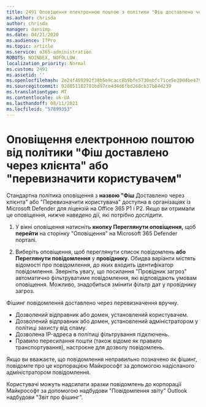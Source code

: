 ```yaml
---
title: 2491 Оповіщення електронною поштою з політики "Фіш доставлено через клієнта" або "перевизначено користувачем"
ms.author: chrisda
author: chrisda
manager: dansimp
ms.date: 04/21/2020
ms.audience: ITPro
ms.topic: article
ms.service: o365-administration
ROBOTS: NOINDEX, NOFOLLOW
localization_priority: Normal
ms.custom: 2491
ms.assetid: ''
ms.openlocfilehash: 2e24f489292f38b5e9cacc8b9bfe5730ebfc71ce5e3004be479134ef6c791a12
ms.sourcegitcommit: 920051182781bd97ce4d4d6fbd268cb37b84d239
ms.translationtype: MT
ms.contentlocale: uk-UA
ms.lasthandoff: 08/11/2021
ms.locfileid: "57899353"
---
```

# <a name="alert-email-messages-from-the-phish-delivered-due-to-tenant-or-user-override-policy"></a>Оповіщення електронною поштою від політики "Фіш доставлено через клієнта" або "перевизначити користувачем"

Стандартна політика оповіщення з **назвою "Фіш** Доставлено через клієнта" або "Перевизначити користувача" доступна в організаціях із Microsoft Defender для ліцензій на Office 365 P1 і P2. Якщо ви отримали це оповіщення, нижче наведено дії, які потрібно дослідити.

1. У вікні оповіщення натисніть **кнопку Переглянути оповіщення,** щоб **перейти** на сторінку "Оповіщення" на Microsoft 365 Defender порталі.

2. Виберіть оповіщення, щоб переглянути список повідомлень **або Переглянути повідомлення** у **провіднику.** Обидва варіанти містять відомості про повідомлення, до яких входить ідентифікатор повідомлення. Зверніть увагу, що посилання "Провідник загроз" автоматично фільтруватиме повідомлення, які відповідають умовам оповіщення. Можливо, знадобиться змінити фільтр дат у провіднику загроз.

Фішинг повідомлення доставлено через перевизначення вручну.

- Дозволений відправник або домен, установлений користувачем.
- Дозволений відправник або домен, установлений адміністратором у політиці захисту від спаму.
- Дозволена IP-адреса в політиці фільтрування підключень.
- Правило пересилання пошти (також відоме як правило транспортування), настроєне для дозволу повідомлень.

Якщо ви вважаєте, що повідомлення неправильно позначено як [](https://docs.microsoft.com/microsoft-365/security/office-365-security/admin-submission) фішинг, повідомте про це корпорацією Майкрософт за допомогою надісланого адміністратором повідомлення.

Користувачі можуть [](https://docs.microsoft.com/microsoft-365/security/office-365-security/enable-the-report-message-add-in) надсилати зразки повідомлень до корпорації Майкрософт за допомогою надбудови "Повідомлення звіту" Outlook надбудови "Звіт про фішинг".
